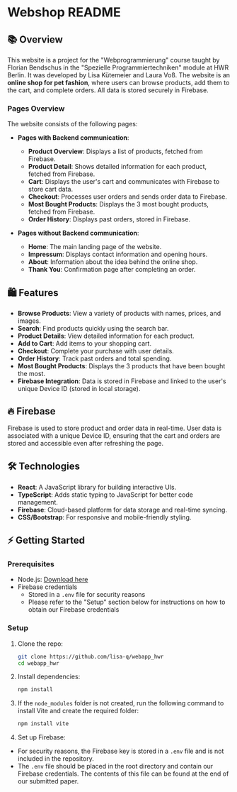 # Webshop README

## 📚 Overview

This website is a project for the "Webprogrammierung" course taught by Florian Bendschus in the "Spezielle Programmiertechniken" module at HWR Berlin. It was developed by Lisa Kütemeier and Laura Voß. The website is an **online shop for pet fashion**, where users can browse products, add them to the cart, and complete orders. All data is stored securely in Firebase.


### Pages Overview

The website consists of the following pages:

- **Pages with Backend communication**:
  - **Product Overview**: Displays a list of products, fetched from Firebase.
  - **Product Detail**: Shows detailed information for each product, fetched from Firebase.
  - **Cart**: Displays the user's cart and communicates with Firebase to store cart data.
  - **Checkout**: Processes user orders and sends order data to Firebase.
  - **Most Bought Products**: Displays the 3 most bought products, fetched from Firebase.
  - **Order History**: Displays past orders, stored in Firebase.

- **Pages without Backend communication**:
  - **Home**: The main landing page of the website.
  - **Impressum**: Displays contact information and opening hours.
  - **About**: Information about the idea behind the online shop.
  - **Thank You**: Confirmation page after completing an order.

## 🛍️ Features

- **Browse Products**: View a variety of products with names, prices, and images.
- **Search**: Find products quickly using the search bar.
- **Product Details**: View detailed information for each product.
- **Add to Cart**: Add items to your shopping cart.
- **Checkout**: Complete your purchase with user details.
- **Order History**: Track past orders and total spending.
- **Most Bought Products**: Displays the 3 products that have been bought the most.
- **Firebase Integration**: Data is stored in Firebase and linked to the user's unique Device ID (stored in local storage).



## 🔥 Firebase

Firebase is used to store product and order data in real-time. User data is associated with a unique Device ID, ensuring that the cart and orders are stored and accessible even after refreshing the page.

## 🛠️ Technologies

- **React**: A JavaScript library for building interactive UIs.
- **TypeScript**: Adds static typing to JavaScript for better code management.
- **Firebase**: Cloud-based platform for data storage and real-time syncing.
- **CSS/Bootstrap**: For responsive and mobile-friendly styling.

## ⚡ Getting Started

### Prerequisites

- Node.js: [Download here](https://nodejs.org)
- Firebase credentials 
  - Stored in a `.env` file for security reasons
  - Please refer to the "Setup" section below for instructions on how to obtain our Firebase credentials

### Setup

1. Clone the repo:
   ```bash
   git clone https://github.com/lisa-q/webapp_hwr
   cd webapp_hwr
   ```
2. Install dependencies:
    ```bash 
    npm install
    ```

3. If the `node_modules` folder is not created, run the following command to install Vite and create the required folder:
    ```bash
    npm install vite
    ```

4. Set up Firebase:
  - For security reasons, the Firebase key is stored in a `.env` file and is not included in the repository.
  - The `.env` file should be placed in the root directory and contain our Firebase credentials. The contents of this file can be found at the end of our submitted paper. 